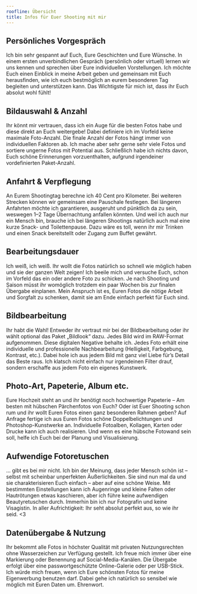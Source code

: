 ```yaml
---
roofline: Übersicht
title: Infos für Euer Shooting mit mir
---
```


## Persönliches Vorgespräch

Ich bin sehr gespannt auf Euch, Eure Geschichten und Eure Wünsche. In einem ersten unverbindlichen Gespräch (persönlich oder virtuell) lernen wir uns kennen und sprechen über Eure individuellen Vorstellungen. Ich möchte Euch einen Einblick in meine Arbeit geben und gemeinsam mit Euch herausfinden, wie ich euch bestmöglich an eurem besonderen Tag begleiten und unterstützen kann. Das Wichtigste für mich ist, dass ihr Euch absolut wohl fühlt!

## Bildauswahl & Anzahl

Ihr könnt mir vertrauen, dass ich ein Auge für die besten Fotos habe und diese direkt an Euch weitergebe! Dabei definiere ich im Vorfeld keine maximale Foto-Anzahl. Die finale Anzahl der Fotos hängt immer von individuellen Faktoren ab. Ich mache aber sehr gerne sehr viele Fotos und sortiere ungerne Fotos mit Potential aus. Schließlich habe ich nichts davon, Euch schöne Erinnerungen vorzuenthalten, aufgrund irgendeiner vordefinierten Paket-Anzahl.

## Anfahrt & Verpflegung

An Eurem Shootingtag berechne ich 40 Cent pro Kilometer. Bei weiteren Strecken können wir gemeinsam eine Pauschale festlegen. Bei längeren Anfahrten möchte ich garantieren, ausgeruht und pünktlich da zu sein, weswegen 1–2 Tage Übernachtung anfallen könnten. Und weil ich auch nur ein Mensch bin, brauche ich bei längeren Shootings natürlich auch mal eine kurze Snack- und Toilettenpause. Dazu wäre es toll, wenn ihr mir Trinken und einen Snack bereitstellt oder Zugang zum Buffet gewährt.

## Bearbeitungsdauer

Ich weiß, ich weiß. Ihr wollt die Fotos natürlich so schnell wie möglich haben und sie der ganzen Welt zeigen! Ich beeile mich und versuche Euch, schon im Vorfeld das ein oder andere Foto zu schicken. Je nach Shooting und Saison müsst ihr womöglich trotzdem ein paar Wochen bis zur finalen Übergabe einplanen. Mein Anspruch ist es, Euren Fotos die nötige Arbeit und Sorgfalt zu schenken, damit sie am Ende einfach perfekt für Euch sind.

## Bildbearbeitung

Ihr habt die Wahl! Entweder ihr vertraut mir bei der Bildbearbeitung oder ihr wählt optional das Paket „Bildlook“ dazu. Jedes Bild wird im RAW-Format aufgenommen. Diese digitalen Negative behalte ich. Jedes Foto erhält eine individuelle und professionelle Nachbearbeitung (Helligkeit, Farbgebung, Kontrast, etc.). Dabei hole ich aus jedem Bild mit ganz viel Liebe für’s Detail das Beste raus. Ich klatsch nicht einfach nur irgendeinen Filter drauf, sondern erschaffe aus jedem Foto ein eigenes Kunstwerk.

## Photo-Art, Papeterie, Album etc.

Eure Hochzeit steht an und ihr benötigt noch hochwertige Papeterie – Am besten mit hübschen Pärchenfotos von Euch? Oder ist Euer Shooting schon rum und ihr wollt Euren Fotos einen ganz besonderen Rahmen geben? Auf Anfrage fertige ich aus Euren Fotos schöne Doppelbelichtungen und Photoshop-Kunstwerke an. Individuelle Fotoalben, Kollagen, Karten oder Drucke kann ich auch realisieren. Und wenn es eine hübsche Fotowand sein soll, helfe ich Euch bei der Planung und Visualisierung.

## Aufwendige Fotoretuschen

... gibt es bei mir nicht. Ich bin der Meinung, dass jeder Mensch schön ist – selbst mit scheinbar unperfekten Äußerlichkeiten. Sie sind nun mal da und sie charakterisieren Euch einfach – aber auf eine schöne Weise. Mit bestimmten Einstellungen kann ich Augenringe und kleine Falten oder Hautrötungen etwas kaschieren, aber ich führe keine aufwendigen Beautyretuschen durch. Immerhin bin ich nur Fotografin und keine Visagistin. In aller Aufrichtigkeit: Ihr seht absolut perfekt aus, so wie ihr seid. <3

## Datenübergabe & Nutzung

Ihr bekommt alle Fotos in höchster Qualität mit privaten Nutzungsrechten ohne Wasserzeichen zur Verfügung gestellt. Ich freue mich immer über eine Markierung oder Benennung auf Social-Media-Kanälen. Die Übergabe erfolgt über eine passwortgeschützte Online-Galerie oder per USB-Stick. Ich würde mich freuen, wenn ich Eure schönsten Fotos für meine Eigenwerbung benutzen darf. Dabei gehe ich natürlich so sensibel wie möglich mit Euren Daten um. Ehrenwort.

